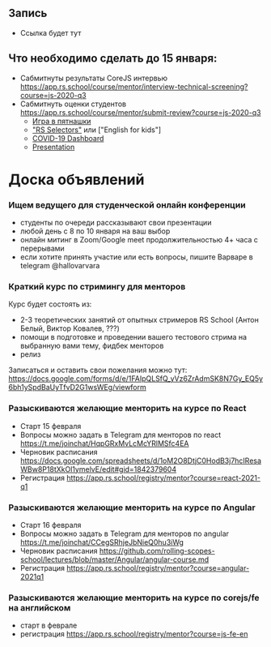 ## Запись
- Ссылка будет тут

## Что необходимо сделать до 15 января:
- Сабмитнуты результаты CoreJS интервью https://app.rs.school/course/mentor/interview-technical-screening?course=js-2020-q3
- Сабмитнуть оценки студентов https://app.rs.school/course/mentor/submit-review?course=js-2020-q3
     - [Игра в пятнашки](https://github.com/rolling-scopes-school/tasks/blob/master/tasks/gem-pazzle/codejam-the-gem-puzzle.md)
     - ["RS Selectors"](https://github.com/rolling-scopes-school/tasks/blob/master/tasks/rs-css.md) или ["English for kids"]
     - [COVID-19 Dashboard](https://github.com/rolling-scopes-school/tasks/blob/master/tasks/covid-dashboard.md)
     - [Presentation](https://github.com/rolling-scopes-school/tasks/blob/master/tasks/presentation.md)
     
# Доска объявлений 
### Ищем ведущего для студенческой онлайн конференции
- студенты по очереди рассказывают свои презентации
- любой день с 8 по 10 января на ваш выбор
- онлайн митинг в Zoom/Google meet продолжительностью 4+ часа с перерывами
- если хотите принять участие или есть вопросы, пишите Варваре в telegram @hallovarvara
 
### Краткий курс по стримингу для менторов
Курс будет состоять из:
   - 2-3 теоретических занятий от опытных стримеров RS School (Антон Белый, Виктор Ковалев, ???)
   - помощи в подготовке и проведении вашего тестового стрима на выбранную вами тему, фидбек менторов 
   - релиз
   
   Записаться и оставить свои пожелания можно тут: https://docs.google.com/forms/d/e/1FAIpQLSfQ_yVz6ZrAdmSK8N7Gy_EQ5y6bh1ySpdBaUyTfvD2G1wsWEg/viewform
     
### Разыскиваются желающие менторить на курсе по React 
- Старт 15 февраля
- Вопросы можно задать в Telegram для менторов по react https://t.me/joinchat/HqpGRxMvLcMcYRlMSfc4EA
- Черновик расписания https://docs.google.com/spreadsheets/d/1oM2O8DtjC0HodB3j7hcIResaWBw8P18tXkOl1ymelvE/edit#gid=1842379604
- Регистрация https://app.rs.school/registry/mentor?course=react-2021-q1

### Разыскиваются желающие менторить на курсе по Angular 
- Старт 16 февраля
- Вопросы можно задать в Telegram для менторов по angular https://t.me/joinchat/CCegSRhjeJbNieQ0hu3iWg
- Черновик расписания https://github.com/rolling-scopes-school/lectures/blob/master/Angular/angular-course.md
- Регистрация https://app.rs.school/registry/mentor?course=angular-2021q1

### Разыскиваются желающие менторить на курсе по corejs/fe на английском 
- старт в феврале
- регистрация https://app.rs.school/registry/mentor?course=js-fe-en
